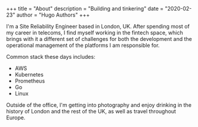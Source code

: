 +++
title = "About"
description = "Building and tinkering"
date = "2020-02-23"
author = "Hugo Authors"
+++

I'm a Site Reliability Engineer based in London, UK. After spending most of my
career in telecoms, I find myself working in the fintech space, which brings
with it a different set of challenges for both the development and the operational
management of the platforms I am responsible for.

Common stack these days includes:

* AWS
* Kubernetes
* Prometheus
* Go
* Linux

Outside of the office, I'm getting into photography and enjoy drinking in
the history of London and the rest of the UK, as well as travel throughout
Europe.
